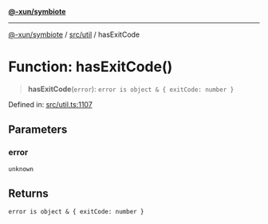 [**@-xun/symbiote**](../../../README.md)

***

[@-xun/symbiote](../../../README.md) / [src/util](../README.md) / hasExitCode

# Function: hasExitCode()

> **hasExitCode**(`error`): `error is object & { exitCode: number }`

Defined in: [src/util.ts:1107](https://github.com/Xunnamius/symbiote/blob/908c431db89704ad2ba40df41a9bf223c568ccfa/src/util.ts#L1107)

## Parameters

### error

`unknown`

## Returns

`error is object & { exitCode: number }`
